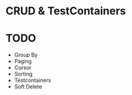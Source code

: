 # CRUD & TestContainers
 
# TODO
- Group By
- Paging
- Cursor
- Sorting
- Testcontainers
- Soft Delete